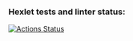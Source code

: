 ### Hexlet tests and linter status:
[![Actions Status](https://github.com/DamirJann/devops-for-programmers-project-77/actions/workflows/hexlet-check.yml/badge.svg)](https://github.com/DamirJann/devops-for-programmers-project-77/actions)